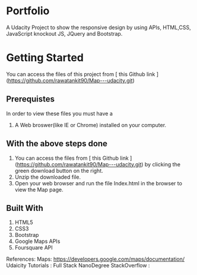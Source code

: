 # Portfolio
A Udacity Project to show the responsive design by using APIs, HTML,CSS, JavaScript knockout JS, JQuery and Bootstrap.

# Getting Started
You can access the files of this project from [ this Github link ] (https://github.com/rawatankit90/Map---udacity.git)

## Prerequistes
In order to view these files you must have a

1) A Web broswer(like IE or Chrome) installed on your computer.


## With the above steps done
1) You can access the files from [ this Github link ] (https://github.com/rawatankit90/Map---udacity.git) by clicking the green download button on the right.
2) Unzip the downloaded file.
3) Open your web browser and run the file Index.html in the browser to view the Map page.


## Built With
1) HTML5
2) CSS3
3) Bootstrap
4) Google Maps APIs
5) Foursquare API

References:
Maps: https://developers.google.com/maps/documentation/
Udaicity Tutorials : Full Stack NanoDegree
StackOverflow :
